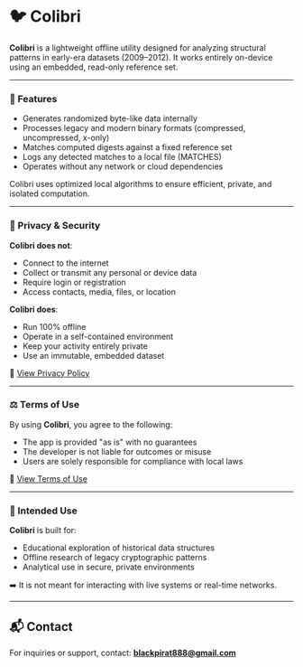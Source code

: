 # 🐦 Colibri

**Colibri** is a lightweight offline utility designed for analyzing structural patterns in early-era datasets (2009–2012).
It works entirely on-device using an embedded, read-only reference set.

---

### 🚀 Features

* Generates randomized byte-like data internally
* Processes legacy and modern binary formats (compressed, uncompressed, x-only)
* Matches computed digests against a fixed reference set
* Logs any detected matches to a local file (MATCHES)
* Operates without any network or cloud dependencies

Colibri uses optimized local algorithms to ensure efficient, private, and isolated computation.

---

### 🔐 Privacy & Security

**Colibri does not**:

* Connect to the internet
* Collect or transmit any personal or device data
* Require login or registration
* Access contacts, media, files, or location

**Colibri does**:

* Run 100% offline
* Operate in a self-contained environment
* Keep your activity entirely private
* Use an immutable, embedded dataset

📄 [View Privacy Policy](https://github.com/blackpirat888/Colibri/blob/main/PRIVACY.md)

---

### ⚖️ Terms of Use

By using **Colibri**, you agree to the following:

* The app is provided "as is" with no guarantees
* The developer is not liable for outcomes or misuse
* Users are solely responsible for compliance with local laws

📄 [View Terms of Use](https://github.com/blackpirat888/Colibri/blob/main/TERMS.md)

---

### 🧩 Intended Use

**Colibri** is built for:

* Educational exploration of historical data structures
* Offline research of legacy cryptographic patterns
* Analytical use in secure, private environments

➡️ It is not meant for interacting with live systems or real-time networks.

---

## 📬 Contact

For inquiries or support, contact: 
**blackpirat888@gmail.com**
